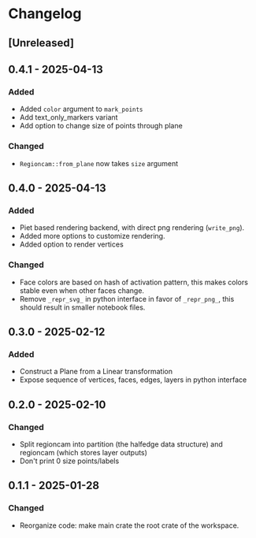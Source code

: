 # Changelog

## [Unreleased]

## 0.4.1 - 2025-04-13

### Added

* Added `color` argument to `mark_points`
* Add text_only_markers variant
* Add option to change size of points through plane

### Changed

* `Regioncam::from_plane` now takes `size` argument

## 0.4.0 - 2025-04-13

### Added

* Piet based rendering backend, with direct png rendering (`write_png`).
* Added more options to customize rendering.
* Added option to render vertices

### Changed

* Face colors are based on hash of activation pattern, this makes colors stable even when other faces change.
* Remove `_repr_svg_` in python interface in favor of `_repr_png_`, this should result in smaller notebook files.

## 0.3.0 - 2025-02-12

### Added

* Construct a Plane from a Linear transformation
* Expose sequence of vertices, faces, edges, layers in python interface

## 0.2.0 - 2025-02-10

### Changed

* Split regioncam into partition (the halfedge data structure) and regioncam (which stores layer outputs)
* Don't print 0 size points/labels

## 0.1.1 - 2025-01-28

### Changed

* Reorganize code: make main crate the root crate of the workspace.